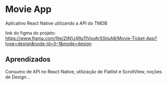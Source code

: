 
# Movie App

Aplicativo React Native utilizando a API do TMDB

link do figma do projeto: 
https://www.figma.com/file/ZtN1J4RuTtVpvArSStisA8/Movie-Ticket-App?type=design&node-id=0-1&mode=design


## Aprendizados

Consumo de API no React Native, utilização de Flatlist e ScrollView, noções de Design...

